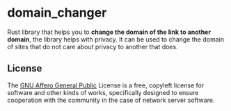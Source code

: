 # domain_changer

Rust library that helps you to **change the domain of the link to another domain**, the library helps with privacy.
It can be used to change the domain of sites that do not care about privacy to another that does.

## License
The [GNU Affero General Public](https://www.gnu.org/licenses/agpl-3.0.en.html) License is a free, 
copyleft license for software and other kinds of works, specifically designed to ensure cooperation with the community in the case of network server software.